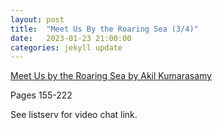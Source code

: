 ```yaml
---
layout: post
title:  "Meet Us By the Roaring Sea (3/4)"
date:   2023-01-23 21:00:00
categories: jekyll update
---
```


[Meet Us by the Roaring Sea by Akil Kumarasamy](https://bookshop.org/p/books/meet-us-by-the-roaring-sea-akil-kumarasamy/18222498?aid=13448&ean=9780374177706&listref=civic-tech-book-club-reading-list) 

Pages 155-222 

See listserv for video chat link. 

